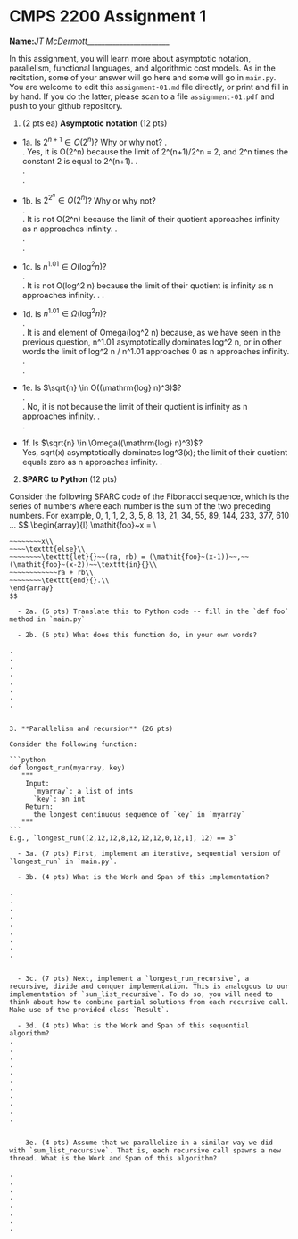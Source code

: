 

# CMPS 2200 Assignment 1

**Name:**_JT McDermott________________________


In this assignment, you will learn more about asymptotic notation, parallelism, functional languages, and algorithmic cost models. As in the recitation, some of your answer will go here and some will go in `main.py`. You are welcome to edit this `assignment-01.md` file directly, or print and fill in by hand. If you do the latter, please scan to a file `assignment-01.pdf` and push to your github repository. 
  
  

1. (2 pts ea) **Asymptotic notation** (12 pts)

  - 1a. Is $2^{n+1} \in O(2^n)$? Why or why not? 
.  
.  Yes, it is O(2^n) because the limit of 2^(n+1)/2^n = 2, and 2^n times the constant 2 is equal to 2^(n+1).
.  
.  
. 
  - 1b. Is $2^{2^n} \in O(2^n)$? Why or why not?     
.  
.  It is not O(2^n) because the limit of their quotient approaches infinity as n approaches infinity.
.  
.  
.  
  - 1c. Is $n^{1.01} \in O(\mathrm{log}^2 n)$?    
.  
.  It is not O(log^2 n) because the limit of their quotient is infinity as n approaches infinity.
.
.  

  - 1d. Is $n^{1.01} \in \Omega(\mathrm{log}^2 n)$?  
.  
.  It is and element of Omega(log^2 n) because, as we have seen in the previous question, n^1.01 asymptotically dominates log^2 n, or in other words the limit of log^2 n / n^1.01 approaches 0 as n approaches infinity.
.  
.  
  - 1e. Is $\sqrt{n} \in O((\mathrm{log} n)^3)$?  
.  
.  No, it is not because the limit of their quotient is infinity as n approaches infinity.
.  
.  
  - 1f. Is $\sqrt{n} \in \Omega((\mathrm{log} n)^3)$?  
  Yes, sqrt(x) asymptotically dominates log^3(x); the limit of their quotient equals zero as n approaches infinity.
.  


2. **SPARC to Python** (12 pts)

Consider the following SPARC code of the Fibonacci sequence, which is the series of numbers where each number is the sum of the two preceding numbers. For example, 0, 1, 1, 2, 3, 5, 8, 13, 21, 34, 55, 89, 144, 233, 377, 610 ... 
$$
\begin{array}{l}
\mathit{foo}~x =   \\
~~~~\texttt{if}{}~~x \le 1~~\texttt{then}{}\\
~~~~~~~~x\\   
~~~~\texttt{else}\\
~~~~~~~~\texttt{let}{}~~(ra, rb) = (\mathit{foo}~(x-1))~~,~~(\mathit{foo}~(x-2))~~\texttt{in}{}\\  
~~~~~~~~~~~~ra + rb\\  
~~~~~~~~\texttt{end}{}.\\
\end{array}
$$ 

  - 2a. (6 pts) Translate this to Python code -- fill in the `def foo` method in `main.py`  

  - 2b. (6 pts) What does this function do, in your own words?  

.  
.  
.  
.  
.  
.  
.  
.  
  

3. **Parallelism and recursion** (26 pts)

Consider the following function:  

```python
def longest_run(myarray, key)
   """
    Input:
      `myarray`: a list of ints
      `key`: an int
    Return:
      the longest continuous sequence of `key` in `myarray`
   """
```
E.g., `longest_run([2,12,12,8,12,12,12,0,12,1], 12) == 3`  
 
  - 3a. (7 pts) First, implement an iterative, sequential version of `longest_run` in `main.py`.  

  - 3b. (4 pts) What is the Work and Span of this implementation?  

.  
.  
.  
.  
.  
.  
.  
.  
.  


  - 3c. (7 pts) Next, implement a `longest_run_recursive`, a recursive, divide and conquer implementation. This is analogous to our implementation of `sum_list_recursive`. To do so, you will need to think about how to combine partial solutions from each recursive call. Make use of the provided class `Result`.   

  - 3d. (4 pts) What is the Work and Span of this sequential algorithm?  
.  
.  
.  
.  
.  
.  
.  
.  
.  
.  
.  


  - 3e. (4 pts) Assume that we parallelize in a similar way we did with `sum_list_recursive`. That is, each recursive call spawns a new thread. What is the Work and Span of this algorithm?  

.  
.  
.  
.  
.  
.  
.  
.  

